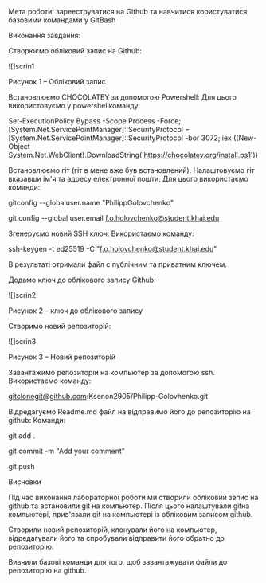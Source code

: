 ﻿Мета роботи: зарееструватися на Github та навчитися користуватися базовими командами у GitBash

Виконання завдання:

Створюємо обліковий запис на Github:

![]scrin1

Рисунок 1 – Обліковий запис

Встановлюємо CHOCOLATEY за допомогою Powershell:
Для цього використовуємо у powershellкоманду:

Set-ExecutionPolicy Bypass -Scope Process -Force; [System.Net.ServicePointManager]::SecurityProtocol = [System.Net.ServicePointManager]::SecurityProtocol -bor 3072; iex ((New-Object System.Net.WebClient).DownloadString('https://chocolatey.org/install.ps1'))

Встановлюємо гіт (гіт в мене вже був встановлений).
Налаштовуємо гіт вказавши ім'я та адресу електронної пошти:
Для цього використаємо команди:

gitconfig --globaluser.name "PhilippGolovchenko"

git config --global user.email f.o.holovchenko@student.khai.edu

Згенеруємо новий SSH ключ:
Використаємо команду:

ssh-keygen -t ed25519 -C "f.o.holovchenko@student.khai.edu"

В результаті отримали файл с публічним та приватним ключем.

Додамо ключ до облікового запису Github:

![]scrin2

Рисунок 2 – ключ до облікового запису

Створимо новий репозиторій:

![]scrin3

Рисунок 3 – Новий репозиторій

Завантажимо репозиторій на компьютер за допомогою ssh.
Використаємо команду:

gitclonegit@github.com:Ksenon2905/Philipp-Golovhenko.git

Відредагуємо Readme.md файл на відправимо його до репозиторію на github:
Команди:

git add .

git commit -m "Add your comment"

git push

Висновки

Під час виконання лабораторної роботи ми створили обліковий запис на github та встановили git на компьютер. Після цього налаштували gitна компьютері, прив'язали git на компьютері із обліковим записом github.

Створили новий репозиторій, клонували його на компьютер, відредагували його та спробували відправити його обратно до репозиторію.

Вивчили базові команди для того, щоб завантажувати файли до репозиторію на github.